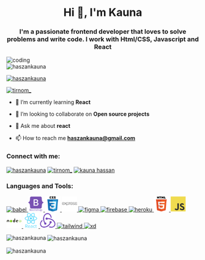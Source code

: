 <h1 align="center">Hi 👋, I'm Kauna</h1>
<h3 align="center">I'm a passionate frontend developer that loves to solve problems and write code. I work with Html/CSS, Javascript and React</h3>
<img align="right" alt="coding" width="650" src="https://tse4.mm.bing.net/th?id=OIP.kQoIQZBvEGOFZmwNkr2n9wHaHa&pid=Api&P=0 ">

<p align="left"> <img src="https://komarev.com/ghpvc/?username=haszankauna&label=Profile%20views&color=0e75b6&style=flat" alt="haszankauna" /> </p>

<p align="left"> <a href="https://github.com/ryo-ma/github-profile-trophy"><img src="https://github-profile-trophy.vercel.app/?username=haszankauna" alt="haszankauna" /></a> </p>

<p align="left"> <a href="https://twitter.com/tirnom_" target="blank"><img src="https://img.shields.io/twitter/follow/tirnom_?logo=twitter&style=for-the-badge" alt="tirnom_" /></a> </p>

- 🌱 I’m currently learning **React**

- 👯 I’m looking to collaborate on **Open source projects**

- 💬 Ask me about **react**

- 📫 How to reach me **haszankauna@gmail.com**

<h3 align="left">Connect with me:</h3>
<p align="left">
<a href="https://dev.to/haszankauna" target="blank"><img align="center" src="https://raw.githubusercontent.com/rahuldkjain/github-profile-readme-generator/master/src/images/icons/Social/devto.svg" alt="haszankauna" height="30" width="40" /></a>
<a href="https://twitter.com/tirnom_" target="blank"><img align="center" src="https://raw.githubusercontent.com/rahuldkjain/github-profile-readme-generator/master/src/images/icons/Social/twitter.svg" alt="tirnom_" height="30" width="40" /></a>
<a href="https://linkedin.com/in/kauna hassan" target="blank"><img align="center" src="https://raw.githubusercontent.com/rahuldkjain/github-profile-readme-generator/master/src/images/icons/Social/linked-in-alt.svg" alt="kauna hassan" height="30" width="40" /></a>
</p>

<h3 align="left">Languages and Tools:</h3>
<p align="left"> <a href="https://babeljs.io/" target="_blank" rel="noreferrer"> <img src="https://www.vectorlogo.zone/logos/babeljs/babeljs-icon.svg" alt="babel" width="40" height="40"/> </a> <a href="https://getbootstrap.com" target="_blank" rel="noreferrer"> <img src="https://raw.githubusercontent.com/devicons/devicon/master/icons/bootstrap/bootstrap-plain-wordmark.svg" alt="bootstrap" width="40" height="40"/> </a> <a href="https://www.w3schools.com/css/" target="_blank" rel="noreferrer"> <img src="https://raw.githubusercontent.com/devicons/devicon/master/icons/css3/css3-original-wordmark.svg" alt="css3" width="40" height="40"/> </a> <a href="https://expressjs.com" target="_blank" rel="noreferrer"> <img src="https://raw.githubusercontent.com/devicons/devicon/master/icons/express/express-original-wordmark.svg" alt="express" width="40" height="40"/> </a> <a href="https://www.figma.com/" target="_blank" rel="noreferrer"> <img src="https://www.vectorlogo.zone/logos/figma/figma-icon.svg" alt="figma" width="40" height="40"/> </a> <a href="https://firebase.google.com/" target="_blank" rel="noreferrer"> <img src="https://www.vectorlogo.zone/logos/firebase/firebase-icon.svg" alt="firebase" width="40" height="40"/> </a> <a href="https://heroku.com" target="_blank" rel="noreferrer"> <img src="https://www.vectorlogo.zone/logos/heroku/heroku-icon.svg" alt="heroku" width="40" height="40"/> </a> <a href="https://www.w3.org/html/" target="_blank" rel="noreferrer"> <img src="https://raw.githubusercontent.com/devicons/devicon/master/icons/html5/html5-original-wordmark.svg" alt="html5" width="40" height="40"/> </a> <a href="https://developer.mozilla.org/en-US/docs/Web/JavaScript" target="_blank" rel="noreferrer"> <img src="https://raw.githubusercontent.com/devicons/devicon/master/icons/javascript/javascript-original.svg" alt="javascript" width="40" height="40"/> </a> <a href="https://nodejs.org" target="_blank" rel="noreferrer"> <img src="https://raw.githubusercontent.com/devicons/devicon/master/icons/nodejs/nodejs-original-wordmark.svg" alt="nodejs" width="40" height="40"/> </a> <a href="https://reactjs.org/" target="_blank" rel="noreferrer"> <img src="https://raw.githubusercontent.com/devicons/devicon/master/icons/react/react-original-wordmark.svg" alt="react" width="40" height="40"/> </a> <a href="https://redux.js.org" target="_blank" rel="noreferrer"> <img src="https://raw.githubusercontent.com/devicons/devicon/master/icons/redux/redux-original.svg" alt="redux" width="40" height="40"/> </a> <a href="https://tailwindcss.com/" target="_blank" rel="noreferrer"> <img src="https://www.vectorlogo.zone/logos/tailwindcss/tailwindcss-icon.svg" alt="tailwind" width="40" height="40"/> </a> <a href="https://www.adobe.com/products/xd.html" target="_blank" rel="noreferrer"> <img src="https://cdn.worldvectorlogo.com/logos/adobe-xd.svg" alt="xd" width="40" height="40"/> </a> </p>

<p><img align="left" src="https://github-readme-stats.vercel.app/api/top-langs?username=haszankauna&show_icons=true&locale=en&layout=compact" alt="haszankauna" /></p>

<p>&nbsp;<img align="center" src="https://github-readme-stats.vercel.app/api?username=haszankauna&show_icons=true&locale=en" alt="haszankauna" /></p>

<p><img align="center" src="https://github-readme-streak-stats.herokuapp.com/?user=haszankauna&" alt="haszankauna" /></p>
